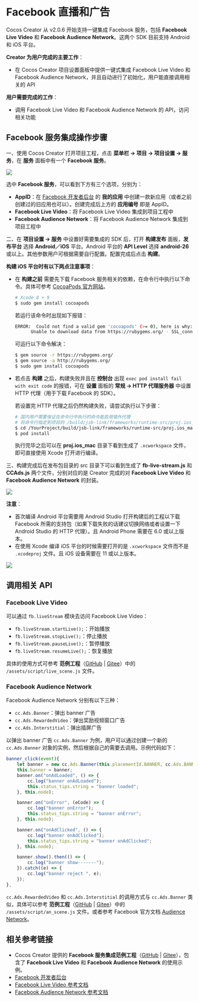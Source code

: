 # Facebook 直播和广告

Cocos Creator 从 v2.0.6 开始支持一键集成 Facebook 服务，包括 **Facebook Live Video** 和 **Facebook Audience Network**。这两个 SDK 目前支持 Android 和 iOS 平台。

**Creator 为用户完成的主要工作**：

- 在 Cocos Creator 项目设置面板中提供一键式集成 Facebook Live Video 和 Facebook Audience Network，并且自动进行了初始化，用户能直接调用相关的 API

**用户需要完成的工作**：

- 调用 Facebook Live Video 和 Facebook Audience Network 的 API，访问相关功能

## Facebook 服务集成操作步骤

一、使用 Cocos Creator 打开项目工程，点击 **菜单栏 -> 项目 -> 项目设置 -> 服务**，在 **服务** 面板中有一个 **Facebook 服务**。

![](fb-an-and-live/facebook.png)

选中 **Facebook 服务**，可以看到下方有三个选项，分别为：

- **AppID**：在 [Facebook 开发者后台](https://developers.facebook.com/) 的 **我的应用** 中创建一款新应用（或者之前创建过的旧应用也可以）。创建完成后上方的 **应用编号** 即是 AppID。
- **Facebook Live Video**：将 Facebook Live Video 集成到项目工程中
- **Facebook Audience Network**：将 Facebook Audience Network 集成到项目工程中

二、在 **项目设置 -> 服务** 中设置好需要集成的 SDK 后，打开 **构建发布** 面板，**发布平台** 选择 **Android／iOS** 平台。Android 平台的 **API Level** 选择 **android-26** 或以上。其他参数用户可根据需要自行配置。配置完成后点击 **构建**。

**构建 iOS 平台时有以下两点注意事项**：

  - 在 **构建之前** 需要先下载 Facebook 服务相关的依赖，在命令行中执行以下命令。具体可参考 [CocoaPods 官方网站](https://cocoapods.org/)。

    ```bash
    # Xcode 8 + 9
    $ sudo gem install cocoapods
    ```

    若运行该命令时出现如下报错：

    ```bash
    ERROR:  Could not find a valid gem 'cocoapods' (>= 0), here is why:
          Unable to download data from https://rubygems.org/ - SSL_connect returned=1 errno=0 state=SSLv2/v3 read server hello A: tlsv1 alert protocol version (https://rubygems.org/latest_specs.4.8.gz)
    ```

    可运行以下命令解决：

    ```bash
    $ gem source -r https://rubygems.org/
    $ gem source -a http://rubygems.org/
    $ sudo gem install cocoapods
    ```

  - 若点击 **构建** 之后，构建失败并且在 **控制台** 出现 `exec pod install fail with exit code` 的报错，可在 **设置** 面板的 **常规 -> HTTP 代理服务器** 中设置 HTTP 代理（用于下载 Facebook 的 SDK）。

    若设置完 HTTP 代理之后仍然构建失败，请尝试执行以下步骤：<br>

    ```bash
    # 国内用户需要保证在命令行中执行的命令能启用墙外代理
    # 将命令行指定到项目的 /build/jsb-link/frameworks/runtime-src/proj.ios_mac 目录下
    $ cd /YourProject/build/jsb-link/frameworks/runtime-src/proj.ios_mac
    $ pod install
    ```

    执行完毕之后可以在 **proj.ios_mac** 目录下看到生成了 `.xcworkspace` 文件，即可直接使用 Xcode 打开进行编译。

三、构建完成后在发布包目录的 src 目录下可以看到生成了 **fb-live-stream.js** 和 **CCAds.js** 两个文件，分别对应的是 Creator 完成的对 **Facebook Live Video** 和 **Facebook Audience Network** 的封装。

![](fb-an-and-live/package.png)

**注意**：

- 首次编译 Android 平台需要用 Android Studio 打开构建后的工程以下载 Facebook 所需的支持包（如果下载失败的话建议切换网络或者设置一下 Android Studio 的 HTTP 代理）。且 Android Phone 需要在 6.0 或以上版本。
- 在使用 Xcode 编译 iOS 平台的时候需要打开的是 `.xcworkspace` 文件而不是 `.xcodeproj` 文件。且 iOS 设备需要在 11 或以上版本。

![](fb-an-and-live/xcode.png)

## 调用相关 API

### Facebook Live Video

可以通过 `fb.liveStream` 模块去访问 Facebook Live Video：

- `fb.liveStream.startLive();`：开始播放
- `fb.liveStream.stopLive();`：停止播放
- `fb.liveStream.pauseLive();`：暂停播放
- `fb.liveStream.resumeLive();`：恢复播放

具体的使用方式可参考 **范例工程**（[GitHub](https://github.com/cocos-creator/facebook_demo) | [Gitee](https://gitee.com/mirrors_cocos-creator/facebook_demo)）中的 `/assets/script/live_scene.js` 文件。

### Facebook Audience Network

Facebook Audience Network 分别有以下三种：

- `cc.Ads.Banner`：弹出 banner 广告
- `cc.Ads.RewardedVideo`：弹出奖励视频窗口广告
- `cc.Ads.Interstitial`：弹出插屏广告

以弹出 banner 广告 `cc.Ads.Banner` 为例，用户可以通过创建一个新的 `cc.Ads.Banner` 对象的实例，然后根据自己的需要去调用。示例代码如下：

```js
banner_click(event){
    let banner = new cc.Ads.Banner(this.placementId.BANNER, cc.Ads.BANNER_POSITION.ALIGN_PARENT_BOTTOM);
    this.banner = banner;
    banner.on("onAdLoaded", () => {
        cc.log("banner onAdLoaded");
        this.status_tips.string = "banner loaded";
    }, this.node);

    banner.on("onError", (eCode) => {
        cc.log("banner onError");
        this.status_tips.string = "banner onError";
    }, this.node);

    banner.on("onAdClicked", () => {
        cc.log("banner onAdClicked");
        this.status_tips.string = "banner onAdClicked";
    }, this.node);

    banner.show().then(() => {
        cc.log("banner show-------");
    }).catch((e) => {
        cc.log("banner reject ", e);
    });
},
```

`cc.Ads.RewardedVideo` 和 `cc.Ads.Interstitial` 的调用方式与 `cc.Ads.Banner` 类似，具体可以参考 **范例工程**（[GitHub](https://github.com/cocos-creator/facebook_demo) | [Gitee](https://gitee.com/mirrors_cocos-creator/facebook_demo)）中的 `/assets/script/an_scene.js` 文件。或者参考 Facebook 官方文档 [Audience Network](https://developers.facebook.com/docs/audience-network/)。

## 相关参考链接

- Cocos Creator 提供的 **Facebook 服务集成范例工程**（[GitHub](https://github.com/cocos-creator/facebook_demo) | [Gitee](https://gitee.com/mirrors_cocos-creator/facebook_demo)），包含了 **Facebook Live Video** 和 **Facebook Audience Network** 的使用示例。
- [Facebook 开发者后台](https://developers.facebook.com/)
- [Facebook Live Video 参考文档](https://developers.facebook.com/docs/videos/live-video)
- [Facebook Audience Network 参考文档](https://developers.facebook.com/docs/audience-network/)
